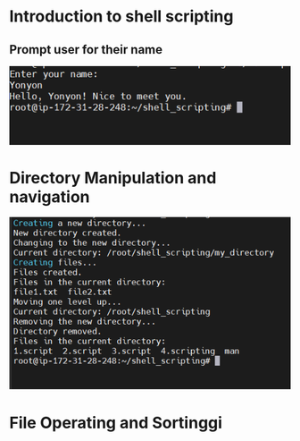 # Introduction to shell scripting
## Prompt user for their name

![alt text](<images/Screenshot 2024-02-22 113640.png>)

# Directory Manipulation and navigation

![alt text](<images/Screenshot 2024-02-22 121100.png>)

# File Operating and Sortinggi